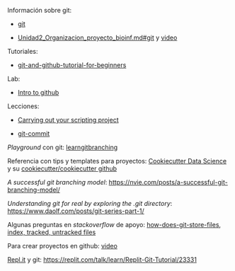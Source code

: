 Información sobre git:

* [git](https://git-scm.com/)

* [Unidad2_Organizacion_proyecto_bioinf.md#git](https://github.com/u-genoma/BioinfinvRepro/blob/master/Unidad2/Unidad2_Organizacion_proyecto_bioinf.md#git) y [video](https://www.youtube.com/watch?v=NIZjzU1BTjc)

Tutoriales:

* [git-and-github-tutorial-for-beginners](https://product.hubspot.com/blog/git-and-github-tutorial-for-beginners)

Lab:

* [Intro to github](https://lab.github.com/githubtraining/introduction-to-github)

Lecciones:

* [Carrying out your scripting project](http://geoscripting-wur.github.io/RProjectManagement/)

* [git-commit](https://chris.beams.io/posts/git-commit/)

*Playground* con git: [learngitbranching](https://learngitbranching.js.org/)

Referencia con tips y templates para proyectos: [Cookiecutter Data Science](https://drivendata.github.io/cookiecutter-data-science/) y su [cookiecutter/cookiecutter github](https://github.com/cookiecutter/cookiecutter)

*A successful git branching model*: https://nvie.com/posts/a-successful-git-branching-model/

*Understanding git for real by exploring the .git directory*: https://www.daolf.com/posts/git-series-part-1/

Algunas preguntas en *stackoverflow* de apoyo: [how-does-git-store-files](https://stackoverflow.com/questions/8198105/how-does-git-store-files), [index, tracked, untracked files](https://stackoverflow.com/questions/48639081/git-checkout-has-deleted-untracked-files-unintentionally)

Para crear proyectos en github: [video](https://youtu.be/z4Xpif7HI04) 

[Repl.it](https://repl.it/) y git: https://replit.com/talk/learn/Replit-Git-Tutorial/23331
